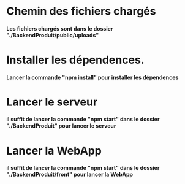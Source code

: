 # Chemin des fichiers chargés

#### Les fichiers chargés sont dans le dossier "./BackendProduit/public/uploads"

# Installer les dépendences.

#### Lancer la commande "npm install" pour installer les dépendences

# Lancer le serveur

#### il suffit de lancer la commande "npm start" dans le dossier "./BackendProduit" pour lancer le serveur

# Lancer la WebApp

#### il suffit de lancer la commande "npm start" dans le dossier "./BackendProduit/front" pour lancer la WebApp


